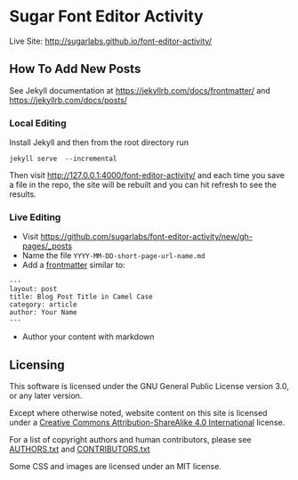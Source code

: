 # Sugar Font Editor Activity

Live Site: <http://sugarlabs.github.io/font-editor-activity/>

## How To Add New Posts

See Jekyll documentation at <https://jekyllrb.com/docs/frontmatter/> and <https://jekyllrb.com/docs/posts/>

### Local Editing

Install Jekyll and then from the root directory run

    jekyll serve  --incremental

Then visit <http://127.0.0.1:4000/font-editor-activity/> and each time you save a file in the repo, the site will be rebuilt and you can hit refresh to see the results.

### Live Editing

* Visit <https://github.com/sugarlabs/font-editor-activity/new/gh-pages/_posts>
* Name the file `YYYY-MM-DD-short-page-url-name.md`
* Add a [frontmatter](https://jekyllrb.com/docs/frontmatter/) similar to:

```
---
layout: post
title: Blog Post Title in Camel Case
category: article
author: Your Name
---
```

* Author your content with markdown



## Licensing

This software is licensed under the GNU General Public License version 3.0, or any later version. 

Except where otherwise noted, website content on this site is licensed under a [Creative Commons Attribution-ShareAlike 4.0 International](https://www.creativecommons.org/licenses/by-sa/4.0/) license.

For a list of copyright authors and human contributors, please see [AUTHORS.txt](AUTHORS.txt) and [CONTRIBUTORS.txt](CONTRIBUTORS.txt)

Some CSS and images are licensed under an MIT license.
